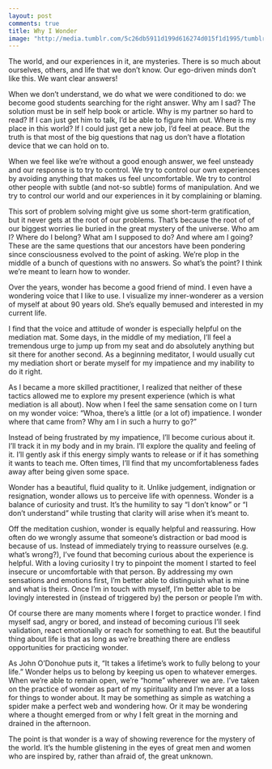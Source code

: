 ```yaml
---
layout: post
comments: true
title: Why I Wonder
image: "http://media.tumblr.com/5c26db5911d199d616274d015f1d1995/tumblr_inline_ng51jy7ecr1qc5937.jpg"
---
```


The world, and our experiences in it, are mysteries. There is so much about ourselves, others, and life that we don’t know. Our ego-driven minds don’t like this. We want clear answers! 

When we don’t understand, we do what we were conditioned to do: we become good students searching for the right answer. Why am I sad? The solution must be in self help book or article. Why is my partner so hard to read? If I can just get him to talk, I’d be able to figure him out. Where is my place in this world? If I could just get a new job, I’d feel at peace. But the truth is that most of the big questions that nag us don’t have a flotation device that we can hold on to.

When we feel like we’re without a good enough answer, we feel unsteady and our response is to try to control. We try to control our own experiences by avoiding anything that makes us feel uncomfortable. We try to control other people with subtle (and not-so subtle) forms of manipulation. And we try to control our world and our experiences in it by complaining or blaming.

This sort of problem solving might give us some short-term gratification, but it never gets at the root of our problems. That’s because the root of of our biggest worries lie buried in the great mystery of the universe. Who am I? Where do I belong? What am I supposed to do? And where am I going? These are the same questions that our ancestors have been pondering since consciousness evolved to the point of asking. We’re plop in the middle of a bunch of questions with no answers. So what’s the point? I think we’re meant to learn how to wonder. 

Over the years, wonder has become a good friend of mind. I even have a wondering voice that I like to use. I visualize my inner-wonderer as a version of myself at about 90 years old. She’s equally bemused and interested in my current life. 

I find that the voice and attitude of wonder is especially helpful on the mediation mat. Some days, in the middle of my mediation, I’ll feel a tremendous urge to jump up from my seat and do absolutely anything but sit there for another second. As a beginning meditator, I would usually cut my mediation short or berate myself for my impatience and my inability to do it right. 

As I became a more skilled practitioner, I realized that neither of these tactics allowed me to explore my present experience (which is what mediation is all about). Now when I feel the same sensation come on I turn on my wonder voice: “Whoa, there’s a little (or a lot of) impatience. I wonder where that came from? Why am I in such a hurry to go?”

Instead of being frustrated by my impatience, I’ll become curious about it. I’ll track it in my body and in my brain. I’ll explore the quality and feeling of it. I’ll gently ask if this energy simply wants to release or if it has something it wants to teach me. Often times, I’ll find that my uncomfortableness fades away after being given some space. 

Wonder has a beautiful, fluid quality to it. Unlike judgement, indignation or resignation, wonder allows us to perceive life with openness. Wonder is a balance of curiosity and trust. It’s the humility to say “I don’t know” or “I don’t understand” while trusting that clarity will arise when it’s meant to.  

Off the meditation cushion, wonder is equally helpful and reassuring. How often do we wrongly assume that someone’s distraction or bad mood is because of us. Instead of immediately trying to reassure ourselves (e.g. what’s wrong?), I’ve found that becoming curious about the experience is helpful. With a loving curiosity I try to pinpoint the moment I started to feel insecure or uncomfortable with that person. By addressing my own sensations and emotions first, I’m better able to distinguish what is mine and what is theirs. Once I’m in touch with myself, I’m better able to be lovingly interested in (instead of triggered by) the person or people I’m with.  

Of course there are many moments where I forget to practice wonder. I find myself sad, angry or bored, and instead of becoming curious I’ll seek validation, react emotionally or reach for something to eat. But the beautiful thing about life is that as long as we’re breathing there are endless opportunities for practicing wonder.

As John O’Donohue puts it, “It takes a lifetime’s work to fully belong to your life.” Wonder helps us to belong by keeping us open to whatever emerges. When we’re able to remain open, we’re “home” wherever we are. I’ve taken on the practice of wonder as part of my spirituality and I’m never at a loss for things to wonder about. It may be something as simple as watching a spider make a perfect web and wondering how. Or it may be wondering where a thought emerged from or why I felt great in the morning and drained in the afternoon.

The point is that wonder is a way of showing reverence for the mystery of the world. It’s the humble glistening in the eyes of great men and women who are inspired by, rather than afraid of, the great unknown.